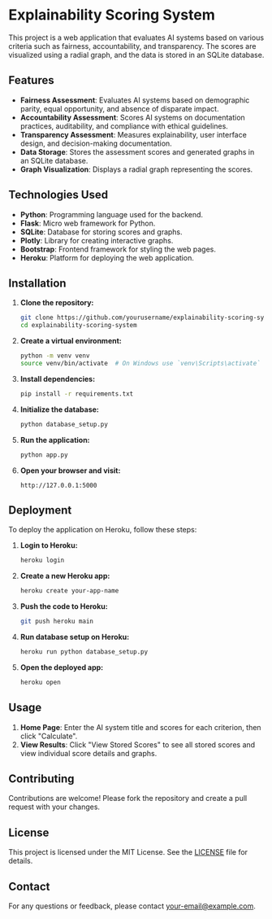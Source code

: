 # Explainability Scoring System

This project is a web application that evaluates AI systems based on various criteria such as fairness, accountability, and transparency. The scores are visualized using a radial graph, and the data is stored in an SQLite database.

## Features

- **Fairness Assessment**: Evaluates AI systems based on demographic parity, equal opportunity, and absence of disparate impact.
- **Accountability Assessment**: Scores AI systems on documentation practices, auditability, and compliance with ethical guidelines.
- **Transparency Assessment**: Measures explainability, user interface design, and decision-making documentation.
- **Data Storage**: Stores the assessment scores and generated graphs in an SQLite database.
- **Graph Visualization**: Displays a radial graph representing the scores.

## Technologies Used

- **Python**: Programming language used for the backend.
- **Flask**: Micro web framework for Python.
- **SQLite**: Database for storing scores and graphs.
- **Plotly**: Library for creating interactive graphs.
- **Bootstrap**: Frontend framework for styling the web pages.
- **Heroku**: Platform for deploying the web application.

## Installation

1. **Clone the repository:**
    ```bash
    git clone https://github.com/yourusername/explainability-scoring-system.git
    cd explainability-scoring-system
    ```

2. **Create a virtual environment:**
    ```bash
    python -m venv venv
    source venv/bin/activate  # On Windows use `venv\Scripts\activate`
    ```

3. **Install dependencies:**
    ```bash
    pip install -r requirements.txt
    ```

4. **Initialize the database:**
    ```bash
    python database_setup.py
    ```

5. **Run the application:**
    ```bash
    python app.py
    ```

6. **Open your browser and visit:**
    ```
    http://127.0.0.1:5000
    ```

## Deployment

To deploy the application on Heroku, follow these steps:

1. **Login to Heroku:**
    ```bash
    heroku login
    ```

2. **Create a new Heroku app:**
    ```bash
    heroku create your-app-name
    ```

3. **Push the code to Heroku:**
    ```bash
    git push heroku main
    ```

4. **Run database setup on Heroku:**
    ```bash
    heroku run python database_setup.py
    ```

5. **Open the deployed app:**
    ```bash
    heroku open
    ```

## Usage

1. **Home Page**: Enter the AI system title and scores for each criterion, then click "Calculate".
2. **View Results**: Click "View Stored Scores" to see all stored scores and view individual score details and graphs.

## Contributing

Contributions are welcome! Please fork the repository and create a pull request with your changes.

## License

This project is licensed under the MIT License. See the [LICENSE](LICENSE) file for details.

## Contact

For any questions or feedback, please contact [your-email@example.com](mailto:gioche6@gmail.com).

